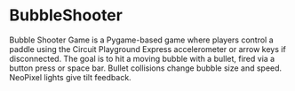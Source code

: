 # BubbleShooter
Bubble Shooter Game is a Pygame-based game where players control a paddle using the Circuit Playground Express accelerometer or arrow keys if disconnected. The goal is to hit a moving bubble with a bullet, fired via a button press or space bar. Bullet collisions change bubble size and speed. NeoPixel lights give tilt feedback.
